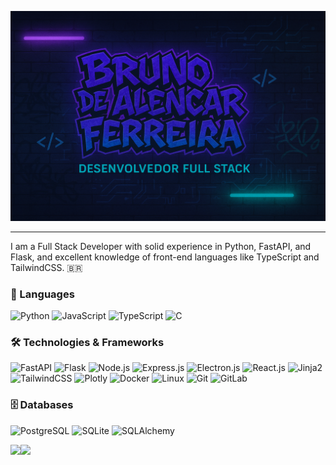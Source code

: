![Header](https://github.com/oBrunoz/oBrunoz/blob/main/profile.png)

---

I am a Full Stack Developer with solid experience in Python, FastAPI, and Flask, and excellent knowledge of front-end languages like TypeScript and TailwindCSS. 🇧🇷

### 🔧 Languages  
![Python](https://img.shields.io/badge/-Python-000?&logo=Python) ![JavaScript](https://img.shields.io/badge/-JavaScript-000?&logo=JavaScript) ![TypeScript](https://img.shields.io/badge/-TypeScript-000?&logo=TypeScript) ![C](https://img.shields.io/badge/-C-000?&logo=C)

### 🛠️ Technologies & Frameworks  
![FastAPI](https://img.shields.io/badge/-FastAPI-000?&logo=fastapi) ![Flask](https://img.shields.io/badge/-Flask-000?&logo=flask) ![Node.js](https://img.shields.io/badge/-Node.js-000?&logo=node.js) ![Express.js](https://img.shields.io/badge/-Express.js-000?&logo=express) ![Electron.js](https://img.shields.io/badge/-Electron-000?&logo=electron) ![React.js](https://img.shields.io/badge/-React-000?&logo=react) ![Jinja2](https://img.shields.io/badge/-Jinja2-000?&logo=jinja) ![TailwindCSS](https://img.shields.io/badge/-TailwindCSS-000?&logo=tailwindcss) ![Plotly](https://img.shields.io/badge/-Plotly-000?&logo=plotly) ![Docker](https://img.shields.io/badge/-Docker-000?&logo=docker) ![Linux](https://img.shields.io/badge/-Linux-000?&logo=linux) ![Git](https://img.shields.io/badge/-Git-000?&logo=git) ![GitLab](https://img.shields.io/badge/-GitLab-000?&logo=gitlab)

### 🗄️ Databases  
![PostgreSQL](https://img.shields.io/badge/-PostgreSQL-000?&logo=postgresql) ![SQLite](https://img.shields.io/badge/-SQLite-000?&logo=sqlite) ![SQLAlchemy](https://img.shields.io/badge/-SQLAlchemy-000?&logo=alchemy)

<img height="137px" src="https://github-readme-stats.vercel.app/api?username=oBrunoz&hide_title=true&hide_border=true&show_icons=true&include_all_commits=true&count_private=true&line_height=21&text_color=FDFAF6&icon_color=FFB433&theme=dark" /><!-- wi*quL3fcV --><img height="137px" src="https://github-readme-stats.vercel.app/api/top-langs/?username=oBrunoz&hide=html&hide_title=true&hide_border=true&layout=compact&langs_count=6&exclude_repo=comp426,Redventures-Movie-Quotes&text_color=FDFAF6&icon_color=FFB433&theme=dark" />
